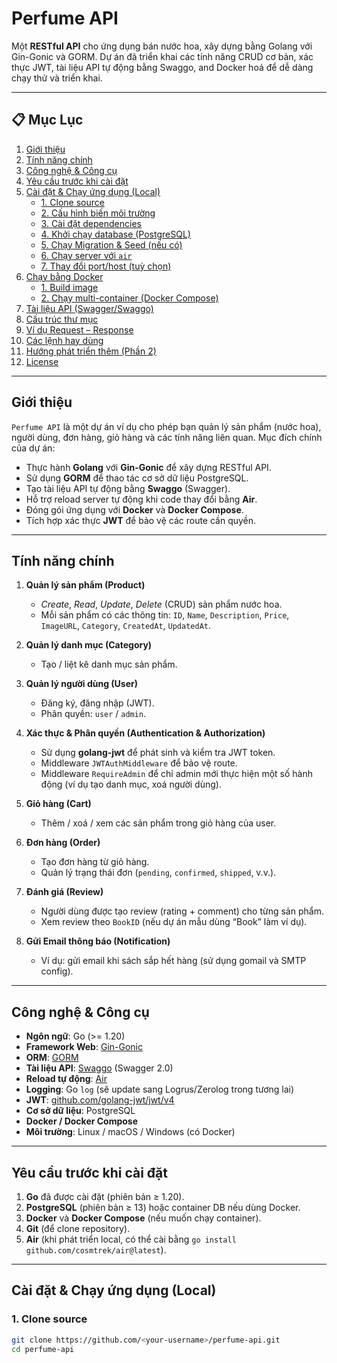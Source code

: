 # Perfume API

Một **RESTful API** cho ứng dụng bán nước hoa, xây dựng bằng Golang với Gin-Gonic và GORM. Dự án đã triển khai các tính năng CRUD cơ bản, xác thực JWT, tài liệu API tự động bằng Swaggo, and Docker hoá để dễ dàng chạy thử và triển khai.

---

## 📋 Mục Lục

1. [Giới thiệu](#giới-thiệu)  
2. [Tính năng chính](#tính-năng-chính)  
3. [Công nghệ & Công cụ](#công-nghệ--công-cụ)  
4. [Yêu cầu trước khi cài đặt](#yêu-cầu-trước-khi-cài-đặt)  
5. [Cài đặt & Chạy ứng dụng (Local)](#cài-đặt--chạy-ứng-dụng-local)  
   - [1. Clone source](#1-clone-source)  
   - [2. Cấu hình biến môi trường](#2-cấu-hình-biến-môi-trường)  
   - [3. Cài đặt dependencies](#3-cài-đặt-dependencies)  
   - [4. Khởi chạy database (PostgreSQL)](#4-khởi-chạy-database-postgresql)  
   - [5. Chạy Migration & Seed (nếu có)](#5-chạy-migration--seed-nếu-có)  
   - [6. Chạy server với `air`](#6-chạy-server-với-air)  
   - [7. Thay đổi port/host (tuỳ chọn)](#7-thay-đổi-porthost-tuỳ-chọn)  
6. [Chạy bằng Docker](#chạy-bằng-docker)  
   - [1. Build image](#1-build-image)  
   - [2. Chạy multi-container (Docker Compose)](#2-chạy-multi-container-docker-compose)  
7. [Tài liệu API (Swagger/Swaggo)](#tài-liệu-api-swaggerswaggo)  
8. [Cấu trúc thư mục](#cấu-trúc-thư-mục)  
9. [Ví dụ Request – Response](#ví-dụ-request--response)  
10. [Các lệnh hay dùng](#các-lệnh-hay-dùng)  
11. [Hướng phát triển thêm (Phần 2)](#hướng-phát-triển-thêm-phần-2)  
12. [License](#license)  

---

## Giới thiệu

`Perfume API` là một dự án ví dụ cho phép bạn quản lý sản phẩm (nước hoa), người dùng, đơn hàng, giỏ hàng và các tính năng liên quan. Mục đích chính của dự án:

- Thực hành **Golang** với **Gin-Gonic** để xây dựng RESTful API.  
- Sử dụng **GORM** để thao tác cơ sở dữ liệu PostgreSQL.  
- Tạo tài liệu API tự động bằng **Swaggo** (Swagger).  
- Hỗ trợ reload server tự động khi code thay đổi bằng **Air**.  
- Đóng gói ứng dụng với **Docker** và **Docker Compose**.  
- Tích hợp xác thực **JWT** để bảo vệ các route cần quyền.  

---

## Tính năng chính

1. **Quản lý sản phẩm (Product)**  
   - _Create_, _Read_, _Update_, _Delete_ (CRUD) sản phẩm nước hoa.  
   - Mỗi sản phẩm có các thông tin: `ID`, `Name`, `Description`, `Price`, `ImageURL`, `Category`, `CreatedAt`, `UpdatedAt`.  

2. **Quản lý danh mục (Category)**  
   - Tạo / liệt kê danh mục sản phẩm.  

3. **Quản lý người dùng (User)**  
   - Đăng ký, đăng nhập (JWT).  
   - Phân quyền: `user` / `admin`.  

4. **Xác thực & Phân quyền (Authentication & Authorization)**  
   - Sử dụng **golang-jwt** để phát sinh và kiểm tra JWT token.  
   - Middleware `JWTAuthMiddleware` để bảo vệ route.  
   - Middleware `RequireAdmin` để chỉ admin mới thực hiện một số hành động (ví dụ tạo danh mục, xoá người dùng).  

5. **Giỏ hàng (Cart)**  
   - Thêm / xoá / xem các sản phẩm trong giỏ hàng của user.  

6. **Đơn hàng (Order)**  
   - Tạo đơn hàng từ giỏ hàng.  
   - Quản lý trạng thái đơn (`pending`, `confirmed`, `shipped`, v.v.).  

7. **Đánh giá (Review)**  
   - Người dùng được tạo review (rating + comment) cho từng sản phẩm.  
   - Xem review theo `BookID` (nếu dự án mẫu dùng “Book” làm ví dụ).  

8. **Gửi Email thông báo (Notification)**  
   - Ví dụ: gửi email khi sách sắp hết hàng (sử dụng gomail và SMTP config).  

---

## Công nghệ & Công cụ

- **Ngôn ngữ**: Go (>= 1.20)  
- **Framework Web**: [Gin-Gonic](https://github.com/gin-gonic/gin)  
- **ORM**: [GORM](https://gorm.io)  
- **Tài liệu API**: [Swaggo](https://github.com/swaggo/swag) (Swagger 2.0)  
- **Reload tự động**: [Air](https://github.com/cosmtrek/air)  
- **Logging**: Go `log` (sẽ update sang Logrus/Zerolog trong tương lai)  
- **JWT**: [github.com/golang-jwt/jwt/v4](https://github.com/golang-jwt/jwt)  
- **Cơ sở dữ liệu**: PostgreSQL  
- **Docker / Docker Compose**  
- **Môi trường**: Linux / macOS / Windows (có Docker)  

---

## Yêu cầu trước khi cài đặt

1. **Go** đã được cài đặt (phiên bản ≥ 1.20).  
2. **PostgreSQL** (phiên bản ≥ 13) hoặc container DB nếu dùng Docker.  
3. **Docker** và **Docker Compose** (nếu muốn chạy container).  
4. **Git** (để clone repository).  
5. **Air** (khi phát triển local, có thể cài bằng `go install github.com/cosmtrek/air@latest`).  

---

## Cài đặt & Chạy ứng dụng (Local)

### 1. Clone source

```bash
git clone https://github.com/<your-username>/perfume-api.git
cd perfume-api
